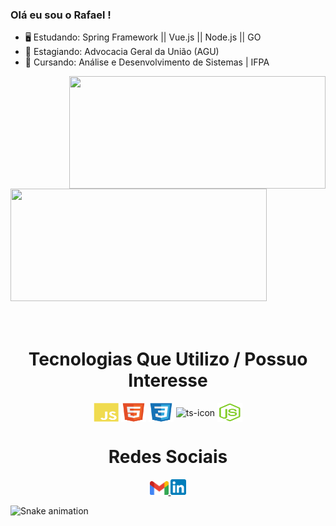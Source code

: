 ### Olá eu sou o Rafael !

- 🖥️ Estudando: Spring Framework || Vue.js || Node.js || GO
- 🏤 Estagiando: Advocacia Geral da União (AGU)
- 🌱 Cursando: Análise e Desenvolvimento de Sistemas | IFPA

<div>
  <img align="right" height="180em" width="410em" src="https://github-readme-stats.vercel.app/api/top-langs/?username=Rfaelsn&layout=compact&langs_count=16&theme=nightowl"/>
  <img  height="180em" width= "410em" src="https://github-readme-stats.vercel.app/api?username=Rfaelsn&show_icons=true&theme=nightowl&include_all_commits=true&count_private=true"/>
  
</div>
<br>

<div  align="center"> 
  <div style="display: inline_block"><br>
    <h1 align="center">Tecnologias Que Utilizo / Possuo Interesse</h1>
    <img align="center" height="30" width="40" alt="js-icon"  src="https://raw.githubusercontent.com/devicons/devicon/master/icons/javascript/javascript-plain.svg">
    <img align="center" height="30" width="40" alt="html-icon" src="https://raw.githubusercontent.com/devicons/devicon/master/icons/html5/html5-original.svg">
    <img align="center" height="30" width="40" alt="css-icon" src="https://raw.githubusercontent.com/devicons/devicon/master/icons/css3/css3-original.svg">
    <img align="center" height="30" width="40" alt="ts-icon" src="https://github.com/Rfaelsn/Rfaelsn/blob/main/ts-logo-256.svg">
    <img align="center" height="30" width="40" alt="nodejs-icon" src="https://raw.githubusercontent.com/devicons/devicon/master/icons/nodejs/nodejs-original.svg">
   </div>
    
  
  <h1 align="center">Redes Sociais</h1>
    <a href = "mailto: rafaelnascimentovf6@gmail.com">
      <img width="30" src="Gmail_icon.png">
    </a>
    <a href = "https://www.linkedin.com/in/rafael-nascimento-11b301212/">
      <img width="25" src="Linkedin_icon.svg">
    </a>
</div>
  
![Snake animation](https://github.com/Rfaelsn/Rfaelsn/blob/output/github-contribution-grid-snake.svg)
